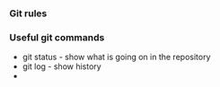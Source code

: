 ### Git rules

### Useful git commands
- git status - show what is going on in the repository 
- git log - show history
- 